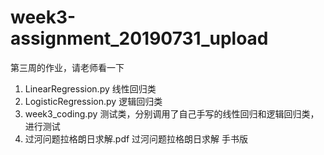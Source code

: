 # week3-assignment_20190731_upload
第三周的作业，请老师看一下  
1. LinearRegression.py  线性回归类  
2. LogisticRegression.py 逻辑回归类
3. week3_coding.py  测试类，分别调用了自己手写的线性回归和逻辑回归类，进行测试
4. 过河问题拉格朗日求解.pdf  过河问题拉格朗日求解 手书版
